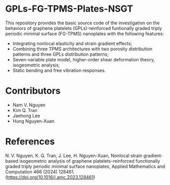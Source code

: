 # GPLs-FG-TPMS-Plates-NSGT
This repository provides the basic source code of the investigation on the behaviors of graphene platelets (GPLs)-reinforced funtionally graded triply periodic minimal surface (FG-TPMS) nanoplates with the following features:
- Integrating nonlocal elasticity and strain gradient effects;
- Combining three TPMS architectures with two porosity distribution patterns and three GPLs distribution patterns;
- Seven-variable plate model, higher-order shear deformation theory, isogeometric analysis; 
- Static bending and free vibration responses.

# Contributors
- Nam V. Nguyen
- Kim Q. Tran
- Jaehong Lee
- Hung Nguyen-Xuan

# References
N. V. Nguyen, K. Q. Tran, J. Lee, H. Nguyen-Xuan, Nonlocal strain gradient-based isogeometric analysis of graphene platelets-reinforced functionally graded triply periodic minimal surface nanoplates, Applied Mathematics and Computation 466 (2024) 128461. (https://doi.org/10.1016/j.amc.2023.128461)
